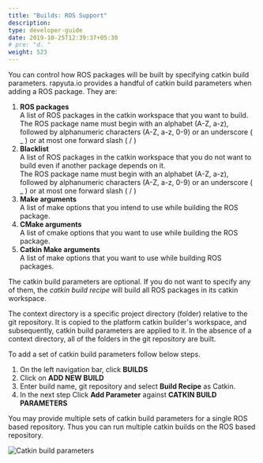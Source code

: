 ```yaml
---
title: "Builds: ROS Support"
description:
type: developer-guide
date: 2019-10-25T12:39:37+05:30
# pre: "d. "
weight: 523
---
```

You can control how ROS packages will be built by specifying catkin
build parameters. rapyuta.io provides a handful of catkin build
parameters when adding a ROS package. They are:

1. **ROS packages**    
A list of ROS packages in the catkin workspace that you want to build.    
The ROS package name must begin with an alphabet (A-Z, a-z), followed by alphanumeric
characters (A-Z, a-z, 0-9) or an underscore ( _ ) or at most one forward slash ( / )
2. **Blacklist**     
A list of ROS packages in the catkin workspace that you do not want to build even
if another package depends on it.    
The ROS package name must begin with an alphabet (A-Z, a-z), followed by alphanumeric
characters (A-Z, a-z, 0-9) or an underscore ( _ ) or at most one forward slash ( / )
3. **Make arguments**    
A list of make options that you intend to use while building the ROS package.
4. **CMake arguments**    
A list of cmake options that you want to use while building the ROS package.
5. **Catkin Make arguments**    
A list of make options that you want to use while building ROS packages.

The catkin build parameters are optional. If you do not want to specify any of them, the _catkin build recipe_ will build all ROS packages in its catkin workspace.


The context directory is a specific project directory (folder) relative to the
git repository. It is copied to the platform catkin builder's workspace, and
subsequently, catkin build parameters are applied to it. In the absence of a
context directory, all of the folders in the git repository are built.


To add a set of catkin build parameters follow below steps.

1. On the left navigation bar, click **BUILDS**
2. Click on **ADD NEW BUILD**
3. Enter build name, git repository and select **Build Recipe** as Catkin. 
4. In the next step Click **Add Parameter** against **CATKIN BUILD PARAMETERS** 

You may provide multiple sets of catkin build parameters for a single ROS based repository. Thus you can run multiple catkin builds on the ROS based repository.

![Catkin build parameters](/images/core-concepts/packages/multiple-sets-catkin-build-params.png?classes=border,shadow&width=50pc)